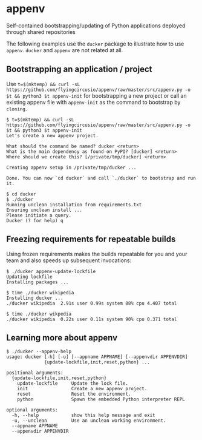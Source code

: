 # appenv

Self-contained bootstrapping/updating of Python applications deployed through shared repositories

The following examples use the `ducker` package to illustrate how to use
`appenv`. `ducker` and `appenv` are not related at all.

## Bootstrapping an application / project

Use `t=$(mktemp) && curl -sL
https://github.com/flyingcircusio/appenv/raw/master/src/appenv.py -o $t &&
python3 $t appenv-init` for bootstrapping a new project or call an existing
appenv file with `appenv-init` as the command to bootstrap by ``cloning``.

```
$ t=$(mktemp) && curl -sL https://github.com/flyingcircusio/appenv/raw/master/src/appenv.py -o $t && python3 $t appenv-init
Let's create a new appenv project.

What should the command be named? ducker <return>
What is the main dependency as found on PyPI? [ducker] <return>
Where should we create this? [/private/tmp/ducker] <return>

Creating appenv setup in /private/tmp/ducker ...

Done. You can now `cd ducker` and call `./ducker` to bootstrap and run it.

$ cd ducker
$ ./ducker
Running unclean installation from requirements.txt
Ensuring unclean install ...
Please initiate a query.
Ducker (? for help) q
```

## Freezing requirements for repeatable builds

Using frozen requirements makes the builds repeatable for you and your team
and also speeds up subsequent invocations:

```
$ ./ducker appenv-update-lockfile
Updating lockfile
Installing packages ...

$ time ./ducker wikipedia
Installing ducker ...
./ducker wikipedia  2.91s user 0.99s system 88% cpu 4.407 total

$ time ./ducker wikpedia
./ducker wikipedia  0.22s user 0.11s system 90% cpu 0.371 total

```

## Learning more about appenv

```
$ ./ducker --appenv-help
usage: ducker [-h] [-u] [--appname APPNAME] [--appenvdir APPENVDIR]
              {update-lockfile,init,reset,python} ...

positional arguments:
  {update-lockfile,init,reset,python}
    update-lockfile     Update the lock file.
    init                Create a new appenv project.
    reset               Reset the environment.
    python              Spawn the embedded Python interpreter REPL

optional arguments:
  -h, --help            show this help message and exit
  -u, --unclean         Use an unclean working environment.
  --appname APPNAME
  --appenvdir APPENVDIR
```
